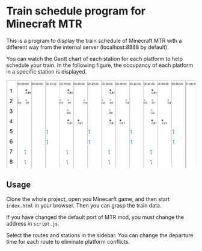 # Train schedule program for Minecraft MTR
This is a program to display the train schedule of Minecraft MTR with a different way from the internal server (localhost:8888 by default).

You can watch the Gantt chart of each station for each platform to help schedule your train. In the following figure, the occupancy of each platform in a specific station is displayed.

![alt text](image.png)

## Usage
Clone the whole project, open you Minecarft game, and then start `index.html` in your browser. Then you can grasp the train data.

If you have changed the default port of MTR mod, you must change the address in `script.js`.

Select the routes and stations in the sidebar. You can change the departure time for each route to eliminate platform conflicts.